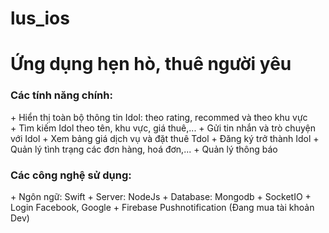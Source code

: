 # lus_ios
# Ứng dụng hẹn hò, thuê người yêu
<h3> Các tính năng chính: </h3>
 + Hiển thị toàn bộ thông tin Idol: theo rating, recommed và theo khu vực </br>
 + Tìm kiếm Idol theo tên, khu vực, giá thuê,...
 + Gửi tin nhắn và trò chuyện với Idol
 + Xem bảng giá dịch vụ và đặt thuê Tdol
 + Đăng ký trở thành Idol
 + Quản lý tình trạng các đơn hàng, hoá đơn,...
 + Quản lý thông báo
 
<h3> Các công nghệ sử dụng: </h3>
 + Ngôn ngữ: Swift
 + Server: NodeJs
 + Database: Mongodb
 + SocketIO
 + Login Facebook, Google
 + Firebase Pushnotification (Đang mua tài khoản Dev)
